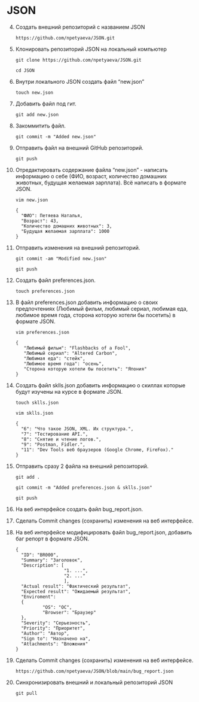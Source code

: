 # JSON

4. Создать внешний репозиторий c названием JSON

    `https://github.com/npetyaeva/JSON.git`

5. Клонировать репозиторий JSON на локальный компьютер

    `git clone https://github.com/npetyaeva/JSON.git` 
    
    `cd JSON`

6. Внутри локального JSON создать файл “new.json”

    `touch new.json`

7. Добавить файл под гит.

    `git add new.json`

8. Закоммитить файл.

    `git commit -m "Added new.json"`

9. Отправить файл на внешний GitHub репозиторий.
    
   `git push`
10. Отредактировать содержание файла “new.json” - написать информацию о себе (ФИО, возраст, количество домашних животных, будущая желаемая зарплата). Всё написать в формате JSON.

       `vim new.json`
       ```
       { 
         "ФИО": Петяева Наталья,
         "Возраст": 43,
         "Количество домашних животных": 3,
         "Будущая желаемая зарплата": 1000
       }
       ```
11. Отправить изменения на внешний репозиторий.

       `git commit -am "Modified new.json"`
       
       `git push`
12. Создать файл preferences.json.

       `touch preferences.json`
13. В файл preferences.json добавить информацию о своих предпочтениях (Любимый фильм, любимый сериал, любимая еда, любимое время года, сторона которую хотели бы посетить) в формате JSON.

       `vim preferences.json`
       ```
       { 
          "Любимый фильм": "Flashbacks of a Fool",
          "Любимый сериал": "Altered Carbon",
          "Любимая еда": "стейк",
          "Любимое время года": "осень",
          "Сторона которую хотели бы посетить": "Япония"
       }
       ```
14. Создать файл sklls.json добавить информацию о скиллах которые будут изучены на курсе в формате JSON.

    `touch sklls.json`

    `vim sklls.json`
    ```
    { 
      "6": "Что такое JSON, XML. Их структура.",
      "7": "Тестирование API.",
      "8": "Снятие и чтение логов.",
      "9": "Postman, Fidler.",
      "11": "Dev Tools веб браузеров (Google Chrome, FireFox)."
    }
    ```
15. Отправить сразу 2 файла на внешний репозиторий.

    `git add .`

    `git commit -m "Added preferences.json & sklls.json"`

    `git push`
16. На веб интерфейсе создать файл bug_report.json.
17. Сделать Commit changes (сохранить) изменения на веб интерфейсе.
18. На веб интерфейсе модифицировать файл bug_report.json, добавить баг репорт в формате JSON.

    ```
    {
      "ID": "BR000",
      "Summary": "Заголовок",
      "Description": [
                      "1. ...",
                      "2. ..."
                      ],
      "Actual result": "Фактический результат",
      "Еxpected result": "Ожидаемый результат",
      "Enviroment":
      {
              "OS": "ОС",
              "Browser": "Браузер"
      },
      "Severity": "Серьезность",
      "Priority": "Приоритет",
      "Author": "Автор",
      "Sign to": "Назначено на",
      "Attachments": "Вложения"
    }
    ```
20. Сделать Commit changes (сохранить) изменения на веб интерфейсе.

       `https://github.com/npetyaeva/JSON/blob/main/bug_report.json`
   
20. Синхронизировать внешний и локальный репозиторий JSON

    `git pull`
